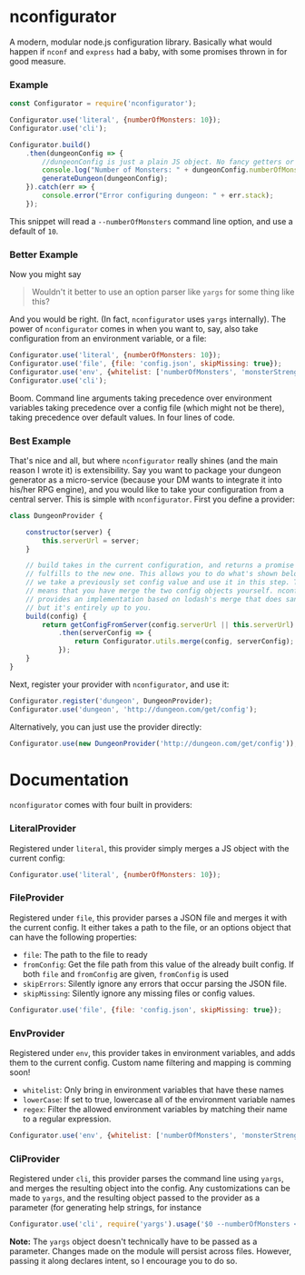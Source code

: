 # nconfigurator

A modern, modular node.js configuration library. Basically what would happen if
`nconf` and `express` had a baby, with some promises thrown in for good measure.

### Example

```javascript
const Configurator = require('nconfigurator');

Configurator.use('literal', {numberOfMonsters: 10});
Configurator.use('cli');

Configurator.build()
    .then(dungeonConfig => {
        //dungeonConfig is just a plain JS object. No fancy getters or setters.
        console.log("Number of Monsters: " + dungeonConfig.numberOfMonsters});
        generateDungeon(dungeonConfig);
    }).catch(err => {
        console.error("Error configuring dungeon: " + err.stack);
    });
```

This snippet will read a `--numberOfMonsters` command line option, and use a
default of `10`.

### Better Example

Now you might say

> Wouldn't it better to use an option parser like `yargs` for some thing like
> this?

And you would be right. (In fact, `nconfigurator` uses `yargs` internally). The
power of `nconfigurator` comes in when you want to, say, also take configuration
from an environment variable, or a file:

```javascript
Configurator.use('literal', {numberOfMonsters: 10});
Configurator.use('file', {file: 'config.json', skipMissing: true});
Configurator.use('env', {whitelist: ['numberOfMonsters', 'monsterStrength']});
Configurator.use('cli');
```

Boom. Command line arguments taking precedence over environment variables taking
precedence over a config file (which might not be there), taking precedence over
default values. In four lines of code.

### Best Example

That's nice and all, but where `nconfigurator` really shines (and the main
reason I wrote it) is extensibility. Say you want to package your dungeon
generator as a micro-service (because your DM wants to integrate it into his/her
RPG engine), and you would like to take your configuration from a central
server. This is simple with `nconfigurator`. First you define a provider:

```javascript
class DungeonProvider {

    constructor(server) {
        this.serverUrl = server;
    }

    // build takes in the current configuration, and returns a promise that
    // fulfills to the new one. This allows you to do what's shown below, where
    // we take a previously set config value and use it in this step. This also
    // means that you have merge the two config objects yourself. nconfigurator
    // provides an implementation based on lodash's merge that does sane things,
    // but it's entirely up to you.
    build(config) {
        return getConfigFromServer(config.serverUrl || this.serverUrl)
            .then(serverConfig => {
                return Configurator.utils.merge(config, serverConfig);
            });
    }
}
```

Next, register your provider with `nconfigurator`, and use it:

```javascript
Configurator.register('dungeon', DungeonProvider);
Configurator.use('dungeon', 'http://dungeon.com/get/config');
```

Alternatively, you can just use the provider directly:

```javascript
Configurator.use(new DungeonProvider('http://dungeon.com/get/config'));
```
# Documentation

`nconfigurator` comes with four built in providers:

### LiteralProvider

Registered under `literal`, this provider simply merges a JS object with the
current config:

```javascript
Configurator.use('literal', {numberOfMonsters: 10});
```

### FileProvider

Registered under `file`, this provider parses a JSON file and merges it with
the current config. It either takes a path to the file, or an options object
that can have the following properties:

- `file`: The path to the file to ready
- `fromConfig`: Get the file path from this value of the already built config.
If both `file` and `fromConfig` are given, `fromConfig` is used
- `skipErrors`: Silently ignore any errors that occur parsing the JSON file.
- `skipMissing`: Silently ignore any missing files or config values.

```javascript
Configurator.use('file', {file: 'config.json', skipMissing: true});
```

### EnvProvider

Registered under `env`, this provider takes in environment variables, and adds
them to the current config. Custom name filtering and mapping is comming soon!

- `whitelist`: Only bring in environment variables that have these names
- `lowerCase`: If set to true, lowercase all of the environment variable names
- `regex`: Filter the allowed environment variables by matching their name to a
regular expression.

```javascript
Configurator.use('env', {whitelist: ['numberOfMonsters', 'monsterStrength']});
```

### CliProvider

Registered under `cli`, this provider parses the command line using `yargs`, and
merges the resulting object into the config. Any customizations can be made to
`yargs`, and the resulting object passed to the provider as a parameter (for
generating help strings, for instance

```javascript
Configurator.use('cli', require('yargs').usage('$0 --numberOfMonsters <num>'));
```
**Note:** The `yargs` object doesn't technically have to be passed as a parameter.
Changes made on the module will persist across files. However, passing it along
declares intent, so I encourage you to do so.
